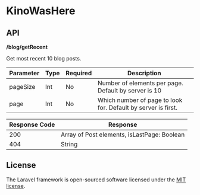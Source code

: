 # KinoWasHere

## API

**/blog/getRecent**

Get most recent 10 blog posts.

| Parameter | Type | Required | Description                                                   |
|-----------|------|----------|---------------------------------------------------------------|
| pageSize  | Int  | No       | Number of elements per page. Default by server is 10          |
| page      | Int  | No       | Which number of page to look for. Default by server is first. |

| Response Code | Response                                    |
|---------------|---------------------------------------------|
| 200           | Array of Post elements, isLastPage: Boolean |
| 404           | String                                      |


## License

The Laravel framework is open-sourced software licensed under the [MIT license](https://opensource.org/licenses/MIT).
